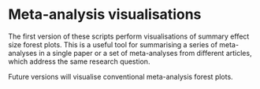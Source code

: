 # Meta-analysis visualisations

The first version of these scripts perform visualisations of summary effect size forest plots. This is a useful tool for summarising a series of meta-analyses in a single paper or a set of meta-analyses from different articles, which address the same research question. 

Future versions will visualise conventional meta-analysis forest plots.
